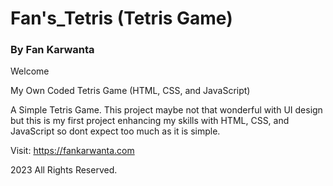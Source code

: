 # Fan's_Tetris (Tetris Game)
### By Fan Karwanta

Welcome 

My Own Coded Tetris Game (HTML, CSS, and JavaScript)

A Simple Tetris Game.
This project maybe not that wonderful with UI design but this is my first project enhancing my skills with HTML, CSS, and JavaScript so dont expect too much as it is simple.

Visit: https://fankarwanta.com

2023 All Rights Reserved.
